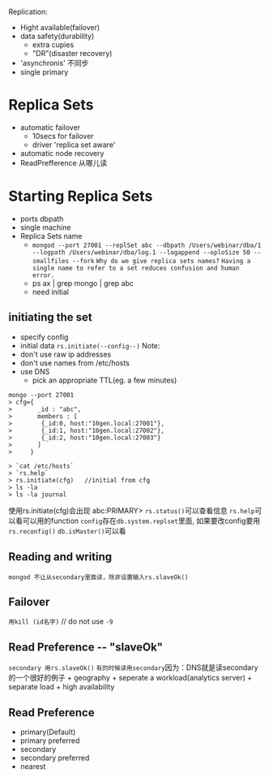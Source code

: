 Replication:
+ Hight available(failover)
+ data safety(durability)
    * extra cupies
    * "DR"(disaster recovery)
+ 'asynchronis' 不同步
+ single primary

# Replica Sets
+ automatic failover
    * 10secs for failover
    * driver 'replica set aware'
+ automatic node recovery 
+ ReadPrefference 从哪儿读

# Starting Replica Sets
+ ports dbpath
+ single machine
+ Replica Sets name
    * `mongod --port 27001 --replSet abc --dbpath /Users/webinar/dba/1 --logpath /Users/webinar/dba/log.1 --logappend --oploSize 50 --smallfiles --fork`
        `Why do we give replica sets names?`
        `Having a single name to refer to a set reduces confusion and human error.`
    * ps ax | grep mongo | grep abc
    * need initial

## initiating the set 
+ specify config
+ initial data
        `rs.initiate(--config--)`
Note:
+ don't use raw ip addresses
+ don't use names from /etc/hosts
+ use DNS
    * pick an appropriate TTL(eg. a few minutes)
```
mongo --port 27001
> cfg={
>       _id : "abc",
>       members : [
>        {_id:0, host:"10gen.local:27001"},
>        {_id:1, host:"10gen.local:27002"},
>        {_id:2, host:"10gen.local:27003"}
>       ]
>     }
```

```
> `cat /etc/hosts`
> `rs.help`
> rs.initiate(cfg)   //initial from cfg
> ls -la
> ls -la journal     
```

使用rs.initiate(cfg)会出现 abc:PRIMARY>
`rs.status()`可以查看信息
`rs.help`可以看可以用的function
`config`存在`db.system.replset`里面, 如果要改config要用`rs.reconfig()`
`db.isMaster()`可以看

## Reading and writing
`mongod 不让从secondary里面读，除非设置输入rs.slaveOk()`

## Failover
`用kill (id名字)` // do not use `-9`

## Read Preference -- "slaveOk"
`secondary 用rs.slaveOk()`
`有的时候读用secondary`因为：DNS就是读secondary的一个很好的例子
    + geography
    + seperate a workload(analytics server)
    + separate load
    + high availability

## Read Preference
+ primary(Default)
+ primary preferred
+ secondary
+ secondary preferred 
+ nearest


















